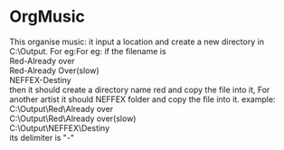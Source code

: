 # OrgMusic
This organise music:
it input a location and create a new directory in C:\Output\.
For eg:For eg: if the filename is <br />
        Red-Already over <br />
        Red-Already Over(slow) <br />
        NEFFEX-Destiny <br />
then it should create a directory name red and copy the file into it, For another artist it should NEFFEX folder and copy the file into it.
example: <br />
       C:\Output\Red\Already over <br />
       C:\Output\Red\Already over(slow) <br />
       C:\Output\NEFFEX\Destiny <br />
its delimiter is "-"
